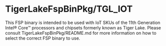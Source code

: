 # TigerLakeFspBinPkg/TGL_IOT
This FSP binary is intended to be used with IoT SKUs of the 11th Generation Intel® Core™ processors and chipsets formerly known as Tiger Lake. Please consult TigerLakeFspBinPkg/README.md for more information on how to select the correct FSP binary to use.